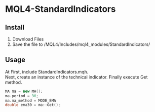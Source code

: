 # MQL4-StandardIndicators


## Install
1. Download Files
2. Save the file to /MQL4/Includes/mql4_modules/StandardIndicators/


## Usage
At First, include StandardIndicators.mqh.  
Next, create an instance of the technical indicator.
Finally execute Get method.
```cpp
MA ma = new MA();
ma.period = 30;
ma.ma_method = MODE_EMA
double ema30 = ma::Get();
```

